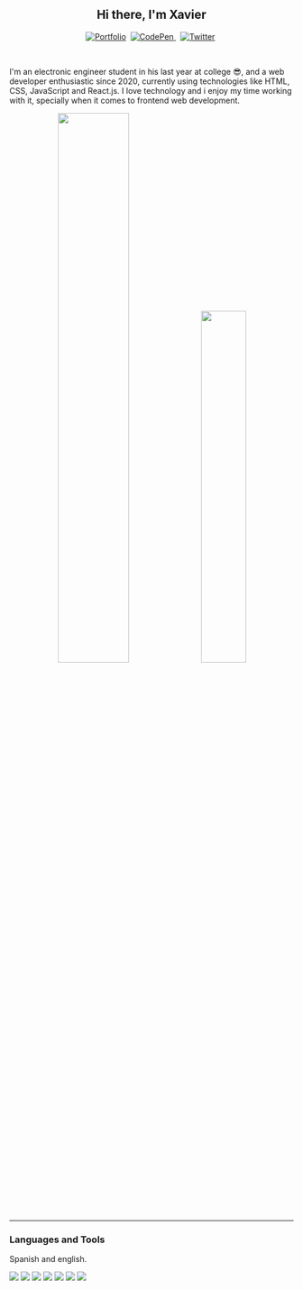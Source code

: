 <h2 align="center">Hi there, I'm Xavier</h2>
<p align="center">
   <a href="https://thealex.netlify.app"><img src="https://img.shields.io/badge/PORTFOLIO-CC6699?style=for-the-badge&logoColor=white" alt="Portfolio" /></a>&nbsp;
   <a href="https://codepen.io/xavier290"><img src="https://img.shields.io/badge/Codepen-000000?style=for-the-badge&logo=codepen&logoColor=white" alt="CodePen" />  </a>&nbsp;
   <a href="https://twitter.com/makito031"><img src="https://img.shields.io/badge/Twitter-1DA1F2?style=for-the-badge&logo=twitter&logoColor=white" alt="Twitter" /></a>&nbsp;
</p>
 
<br />
<p>
  I'm an electronic engineer student in his last year at college 😎, and a web developer enthusiastic since 2020, currently using technologies like HTML, CSS, JavaScript   and React.js. I love technology and i enjoy my time working with it, specially when it comes to frontend web development.
</p>
 
<p align="center">
<img src="https://github-readme-stats.vercel.app/api?username=xavier290&theme=radical&show_icons=true" width="50%"/>
<img src="https://github-readme-stats.vercel.app/api/top-langs/?username=xavier290&layout=compact&theme=radical" width="40%" />
</p>

---
<h3> Languages and Tools</h3>
<p>Spanish and english.</p>
<div>
 <img src="https://img.shields.io/badge/html5-%23E34F26.svg?style=for-the-badge&logo=html5&logoColor=white"></img>
 <img src="https://img.shields.io/badge/css3-%231572B6.svg?style=for-the-badge&logo=css3&logoColor=white"></img>
 <img src="https://img.shields.io/badge/javascript-%23323330.svg?style=for-the-badge&logo=javascript&logoColor=%23F7DF1E"></img>
 <img src="https://img.shields.io/badge/git-%23F05033.svg?style=for-the-badge&logo=git&logoColor=white"></img>
 <img src="(https://img.shields.io/badge/Visual%20Studio%20Code-0078d7.svg?style=for-the-badge&logo=visual-studio-code&logoColor=white"></img>
 <img src="https://img.shields.io/badge/react-%2320232a.svg?style=for-the-badge&logo=react&logoColor=%2361DAFB"></img>
 <img src="https://img.shields.io/badge/SASS-hotpink.svg?style=for-the-badge&logo=SASS&logoColor=white"></img>
</div>
